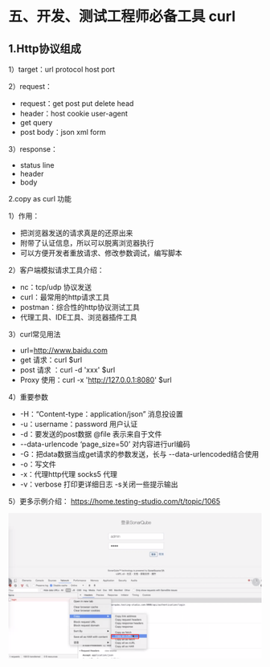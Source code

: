 # 五、开发、测试工程师必备工具 curl
## 1.Http协议组成 

1）target：url protocol host port

2）request：
- request：get  post put delete head
- header：host  cookie user-agent
- get query
- post body：json xml form

3）response：
- status line
- header
- body

2.copy as curl 功能

1）作用：
- 把浏览器发送的请求真是的还原出来
- 附带了认证信息，所以可以脱离浏览器执行
- 可以方便开发者重放请求、修改参数调试，编写脚本

2）客户端模拟请求工具介绍：
- nc：tcp/udp 协议发送
- curl：最常用的http请求工具
- postman：综合性的http协议测试工具
- 代理工具、IDE工具、浏览器插件工具

3）curl常见用法
- url=http://www.baidu.com
- get 请求：curl $url
- post 请求 ：curl -d 'xxx' $url
- Proxy 使用：curl -x 'http://127.0.0.1:8080' $url

4）重要参数
- -H：“Content-type：application/json” 消息投设置
- -u：username：password 用户认证
- -d：要发送的post数据 @file 表示来自于文件
- --data-urlencode ‘page_size=50’ 对内容进行url编码
- -G：把data数据当成get请求的参数发送，长与 --data-urlencoded结合使用
- -o：写文件
- -x：代理http代理  socks5 代理
- -v：verbose 打印更详细日志  -s关闭一些提示输出

5）更多示例介绍：
https://home.testing-studio.com/t/topic/1065

![curl](https://github.com/tete1987/picture_resource/blob/master/curl.png)


